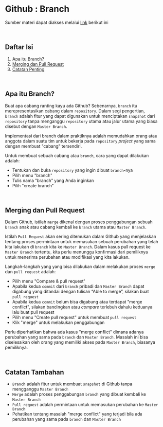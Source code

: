 # Github : Branch
Sumber materi dapat diakses melalui [link](https://www.youtube.com/watch?v=k1QXd-8VbPY&list=PLFIM0718LjIVknj6sgsSceMqlq242-jNf&index=3) berikut ini

<p>&nbsp;</p>

## Daftar Isi

1. [Apa itu Branch?](#apa-itu-branch-)
2. [Merging dan Pull Request](#merging-dan-pull-request-)
3. [Catatan Penting](#catatan-tambahan-)

<p>&nbsp;</p>

## Apa itu Branch? <a name = "What-Branch"></a>

Buat apa cabang ranting kayu ada Github? Sebenarnya, `branch` itu merepresentasikan cabang dalam `repository`. Dalam segi pengertian, `branch` adalah fitur yang dapat digunakan untuk menciptakan `snapshot` dari `repository` tanpa menganggu `repository` utama atau jalur utama yang biasa disebut dengan `Master Branch`. 

Implementasi dari branch dalam praktiknya adalah memudahkan orang atau anggota dalam suatu tim untuk bekerja pada `repository` *project* yang sama dengan membuat "cabang" tersendiri.

Untuk membuat sebuah cabang atau `branch`, cara yang dapat dilakukan adalah:
- Tentukan dan buka `repository` yang ingin dibuat `branch`-nya
- Pilih menu "branch"
- Tulis nama "branch" yang Anda inginkan
- Pilih "create branch"

<p>&nbsp;</p>

## Merging dan Pull Request <a name = "Merge-Pull"></a>

Dalam Github, istilah `merge` dikenal dengan proses penggabungan sebuah `branch` anak atau cabang kembali ke `branch` utama atau `Master Branch`.

Istilah `Pull Request` akan sering ditemukan dalam Github yang menjelaskan tentang proses permintaan untuk memasukan sebuah perubahan yang telah kita lakukan di `branch` kita ke `Master Branch`. Dalam kasus pull request ke `Master Branch` tertentu, kita perlu menunggu konfirmasi dari pemiliknya untuk menerima perubahan atau modifikasi yang kita lakukan.

Langkah-langkah yang yang bisa dilakukan dalam melakukan proses `merge` dan `pull request` adalah:
- Pilih menu "Compare & pull request"
- Apabila kedua `commit` dari `branch` pribadi dan `Master Branch` dapat digabung yang ditandai dengan tulisan  “Able to merge”, silakan buat `pull request`
- Apabila kedua `commit` belum bisa digabung atau terdapat "merge conflict", silakan bandingkan atau *compare* terlebuh dahulu keduanya lalu buat pull request
- Pilih menu "Create pull request" untuk membuat `pull request`
- Klik "merge" untuk melakukan penggabungan

Perlu diperhatikan bahwa ada kasus "merge conflict" dimana adanya perubahan yang sama pada `branch` dan `Master Branch`. Masalah ini bisa diselesaikan oleh orang yang memiliki akses pada `Master Branch`, biasanya pemiliknya.

<p>&nbsp;</p>

## Catatan Tambahan <a name = "CT"></a>
- `Branch` adalah fitur untuk membuat `snapshot` di Github tanpa mengganggu `Master Branch`
- `Merge` adalah proses penggabungan `branch` yang dibuat kembali ke `Master Branch`
- `Pull request` adalah permintaan untuk memasukan perubahan ke `Master Branch`
- Pehatikan tentang masalah "merge conflict" yang terjadi bila ada perubahan yang sama pada `branch` dan `Master Branch`